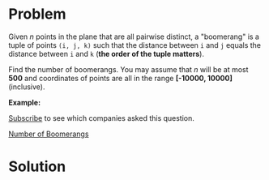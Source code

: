 
# Problem

Given _n_ points in the plane that are all pairwise distinct, a "boomerang" is
a tuple of points `(i, j, k)` such that the distance between `i` and `j`
equals the distance between `i` and `k` (**the order of the tuple matters**).

Find the number of boomerangs. You may assume that _n_ will be at most **500**
and coordinates of points are all in the range **[-10000, 10000]**
(inclusive).

**Example:**  

[Subscribe](/subscribe/) to see which companies asked this question.



[Number of Boomerangs](https://leetcode.com/problems/number-of-boomerangs)

# Solution



